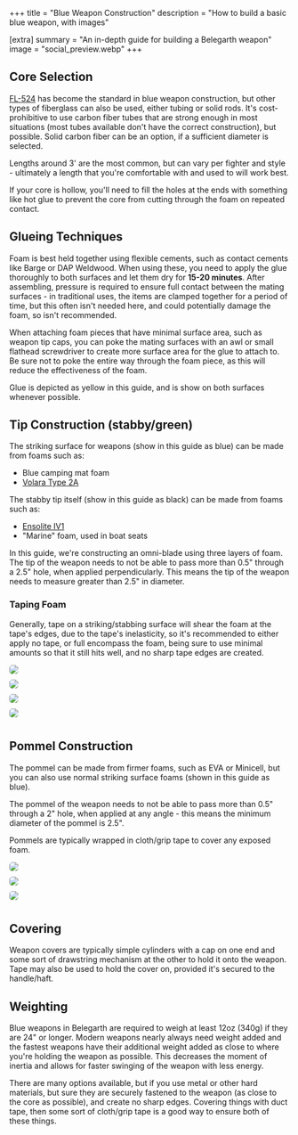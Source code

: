 +++
title = "Blue Weapon Construction"
description = "How to build a basic blue weapon, with images"

[extra]
summary = "An in-depth guide for building a Belegarth weapon"
image = "social_preview.webp"
+++

<style>
.guide-images {
    display: grid;
    align-items: center;
    grid-template-columns: repeat(auto-fit, minmax(510px, 1fr));
}
.guide-image {
    border-radius: 5px;
    overflow: hidden;
    max-width: 500px;
    margin-bottom: 10px;
}
</style>

## Core Selection

[FL-524](https://goodwinds.com/product/fwet-fl-524-x-417-x-75-0-filament-wound-epoxy-tubing/) has become the standard in blue weapon construction, but other types of fiberglass can also be used, either tubing or solid rods. It's cost-prohibitive to use carbon fiber tubes that are strong enough in most situations (most tubes available don't have the correct construction), but possible. Solid carbon fiber can be an option, if a sufficient diameter is selected.

Lengths around 3' are the most common, but can vary per fighter and style - ultimately a length that you're comfortable with and used to will work best.

If your core is hollow, you'll need to fill the holes at the ends with something like hot glue to prevent the core from cutting through the foam on repeated contact.

## Glueing Techniques

Foam is best held together using flexible cements, such as contact cements like Barge or DAP Weldwood. When using these, you need to apply the glue thoroughly to both surfaces and let them dry for <strong>15-20 minutes</strong>. After assembling, pressure is required to ensure full contact between the mating surfaces - in traditional uses, the items are clamped together for a period of time, but this often isn't needed here, and could potentially damage the foam, so isn't recommended.

When attaching foam pieces that have minimal surface area, such as weapon tip caps, you can poke the mating surfaces with an awl or small flathead screwdriver to create more surface area for the glue to attach to. Be sure not to poke the entire way through the foam piece, as this will reduce the effectiveness of the foam.

Glue is depicted as yellow in this guide, and is show on both surfaces whenever possible.

## Tip Construction (stabby/green)

The striking surface for weapons (show in this guide as blue) can be made from foams such as:

* Blue camping mat foam
* [Volara Type 2A](https://www.foambymail.com/product/volara-foam-type-2a.html)

The stabby tip itself (show in this guide as black) can be made from foams such as:

* [Ensolite IV1](https://foamforyou.com/ensolite-foam)
* "Marine" foam, used in boat seats

In this guide, we're constructing an omni-blade using three layers of foam. The tip of the weapon needs to not be able to pass more than 0.5" through a 2.5" hole, when applied perpendicularly. This means the tip of the weapon needs to measure greater than 2.5" in diameter.

### Taping Foam

Generally, tape on a striking/stabbing surface will shear the foam at the tape's edges, due to the tape's inelasticity, so it's recommended to either apply no tape, or full encompass the foam, being sure to use minimal amounts so that it still hits well, and no sharp tape edges are created.

<div class="guide-images">

<picture>
  <source srcset="tip_1.webp" type="image/webp"> 
  <img class="guide-image" src="tip_1.webp">
</picture>

<picture>
  <source srcset="tip_2.webp" type="image/webp"> 
  <img class="guide-image" src="tip_2.webp">
</picture>

<picture>
  <source srcset="tip_3.webp" type="image/webp"> 
  <img class="guide-image" src="tip_3.webp">
</picture>

<picture>
  <source srcset="tip_4.webp" type="image/webp"> 
  <img class="guide-image" src="tip_4.webp">
</picture>

</div>

## Pommel Construction

The pommel can be made from firmer foams, such as EVA or Minicell, but you can also use normal striking surface foams (shown in this guide as blue).

The pommel of the weapon needs to not be able to pass more than 0.5" through a 2" hole, when applied at any angle - this means the minimum diameter of the pommel is 2.5".

Pommels are typically wrapped in cloth/grip tape to cover any exposed foam.

<div class="guide-images">

<picture>
  <source srcset="pommel_1.webp" type="image/webp"> 
  <img class="guide-image" src="pommel_1.webp">
</picture>

<picture>
  <source srcset="pommel_2.webp" type="image/webp"> 
  <img class="guide-image" src="pommel_2.webp">
</picture>

<picture>
  <source srcset="pommel_3.webp" type="image/webp"> 
  <img class="guide-image" src="pommel_3.webp">
</picture>
</div>

## Covering

Weapon covers are typically simple cylinders with a cap on one end and some sort of drawstring mechanism at the other to hold it onto the weapon. Tape may also be used to hold the cover on, provided it's secured to the handle/haft.

## Weighting

Blue weapons in Belegarth are required to weigh at least 12oz (340g) if they are 24" or longer. Modern weapons nearly always need weight added and the fastest weapons have their additional weight added as close to where you're holding the weapon as possible. This decreases the moment of inertia and allows for faster swinging of the weapon with less energy.

There are many options available, but if you use metal or other hard materials, but sure they are securely fastened to the weapon (as close to the core as possible), and create no sharp edges. Covering things with duct tape, then some sort of cloth/grip tape is a good way to ensure both of these things.